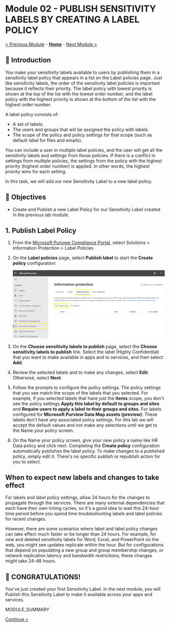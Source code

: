 # Module 02 - PUBLISH SENSITIVITY LABELS BY CREATING A LABEL POLICY

[< Previous Module](../modules.md/module01.md) - **[Home](../modules.md/module00.md)** - [Next Module >](../modules.md/module03.md)

## :loudspeaker: Introduction

You make your sensitivity labels available to users by publishing them in a sensitivity label policy that appears in a list on the Label policies page. Just like sensitivity labels, the order of the sensitivity label policies is important because it reflects their priority. The label policy with lowest priority is shown at the top of the list with the lowest order number, and the label policy with the highest priority is shown at the bottom of the list with the highest order number.

A label policy consists of:
* A set of labels.
* The users and groups that will be assigned the policy with labels.
* The scope of the policy and policy settings for that scope (such as default label for files and emails).

You can include a user in multiple label policies, and the user will get all the sensitivity labels and settings from those policies. If there is a conflict in settings from multiple policies, the settings from the policy with the highest priority (highest order number) is applied. In other words, the highest priority wins for each setting.

In this task, we will add our new Sensitivity Label to a new label policy.

<!--## :thinking: Prerequisites

* Microsoft 365 E5/A5/G5
* Microsoft 365 E5/A5/G5 Compliance
* Microsoft 365 E5/A5/G5 Information Protection, and Governance
* Office 365 E5, Enterprise Mobility + Security E5/A5/G5, and AIP Plan 2 -->

## :dart: Objectives

* Create and Publish a new Label Policy for our Sensitivity Label created in the previous lab module.

## 1. Publish Label Policy

1. From the [Microsoft Purivew Compliance Portal](https://compliance.microsoft.com), select Solutions > Information Protection > Label Policies

2. On the **Label policies** page, select **Publish label** to start the **Create policy** configuration:

    ![image1](../images/module01/labelpolicy1.png)

3. On the **Choose sensitivity labels to publish** page, select the **Choose sensitivity labels to publish** link. Select the label (Highly Confidential) that you want to make available in apps and to services, and then select **Add**.

4. Review the selected labels and to make any changes, select **Edit**. Otherwise, select **Next**.

5. Follow the prompts to configure the policy settings.
    The policy settings that you see match the scope of the labels that you selected. For example, if you selected labels that have just the **Items** scope, you don't see the policy settings **Apply this label by default to groups and sites** and **Require users to apply a label to their groups and sites**.
    For labels configured for **Microsoft Purview Data Map assets (preview)**: These labels don't have any associated policy settings.
    For this lab we will accept the default values and not make any selections until we get to the Name your policy screen.

6. On the Name your policy screen, give your new policy a name like HR Data policy and click next.  Completing the **Create policy** configuration automatically publishes the label policy. To make changes to a published policy, simply edit it. There's no specific publish or republish action for you to select.

## When to expect new labels and changes to take effect

For labels and label policy settings, allow 24 hours for the changes to propagate through the services. There are many external dependencies that each have their own timing cycles, so it's a good idea to wait this 24-hour time period before you spend time troubleshooting labels and label policies for recent changes.

However, there are some scenarios where label and label policy changes can take effect much faster or be longer than 24 hours. For example, for new and deleted sensitivity labels for Word, Excel, and PowerPoint on the web, you might see updates replicate within the hour. But for configurations that depend on populating a new group and group membership changes, or network replication latency and bandwidth restrictions, these changes might take 24-48 hours.

## :tada: CONGRATULATIONS!
You've just created your first Sensitivity Label.  In the next module, you will Publish this Sensitivity Label to make it available across your apps and services.




MODULE_SUMMARY

[Continue >](../modules/module00.md)
